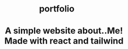 <h1 align="center">portfolio<h1>
<ul>
<h4 align="center">A simple website about..Me!
Made with react and tailwind</h4>
